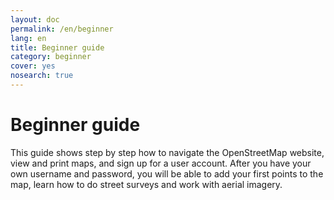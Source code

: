 ```yaml
---
layout: doc
permalink: /en/beginner
lang: en
title: Beginner guide
category: beginner
cover: yes
nosearch: true
---
```


Beginner guide
==============

This guide shows step by step how to navigate the OpenStreetMap website, view and print maps, and sign up for a user
account. After you have your own username and password, you will be able to add your first points to the map, learn how to do street surveys and work with aerial imagery.
